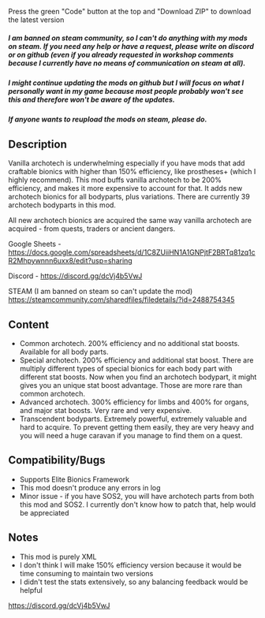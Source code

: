 Press the green "Code" button at the top and "Download ZIP" to download the latest version

##### I am banned on steam community, so I can't do anything with my mods on steam. If you need any help or have a request, please write on discord or on github (even if you already requested in workshop comments because I currently have no means of communication on steam at all).

##### I might continue updating the mods on github but I will focus on what I personally want in my game because most people probably won't see this and therefore won't be aware of the updates.

##### If anyone wants to reupload the mods on steam, please do.


## Description
Vanilla archotech is underwhelming especially if you have mods that add craftable bionics with higher than 150% efficiency, like prostheses+ (which I highly recommend). This mod buffs vanilla archotech to be 200% efficiency, and makes it more expensive to account for that. It adds new archotech bionics for all bodyparts, plus variations. There are currently 39 archotech bodyparts in this mod.

All new archotech bionics are acquired the same way vanilla archotech are acquired - from quests, traders or ancient dangers.

Google Sheets - https://docs.google.com/spreadsheets/d/1C8ZUiiHN1A1GNPjtF2BRTq81zq1cR2Mhpywnnn6uxx8/edit?usp=sharing

Discord - https://discord.gg/dcVj4b5VwJ

STEAM (I am banned on steam so can't update the mod) https://steamcommunity.com/sharedfiles/filedetails/?id=2488754345

## Content
- Common archotech. 200% efficiency and no additional stat boosts. Available for all body parts.
- Special archotech. 200% efficiency and additional stat boost. There are multiply different types of special bionics for each body part with different stat boosts. Now when you find an archotech bodypart, it might gives you an unique stat boost advantage. Those are more rare than common archotech.
- Advanced archotech. 300% efficiency for limbs and 400% for organs, and major stat boosts. Very rare and very expensive.
- Transcendent bodyparts. Extremely powerful, extremely valuable and hard to acquire. To prevent getting them easily, they are very heavy and you will need a huge caravan if you manage to find them on a quest.

## Compatibility/Bugs
- Supports Elite Bionics Framework
- This mod doesn't produce any errors in log
- Minor issue - if you have SOS2, you will have archotech parts from both this mod and SOS2. I currently don't know how to patch that, help would be appreciated

## Notes
- This mod is purely XML
- I don't think I will make 150% efficiency version because it would be time consuming to maintain two versions
- I didn't test the stats extensively, so any balancing feedback would be helpful

https://discord.gg/dcVj4b5VwJ
